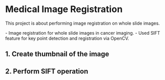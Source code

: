 # Medical Image Registration
<p> This project is about performing image registration on whole slide images.</p>
- Image registration for whole slide images in cancer imaging.
- Used SIFT feature for key point detection and registration via
OpenCV.

## 1. Create thumbnail of the image
## 2. Perform SIFT operation
